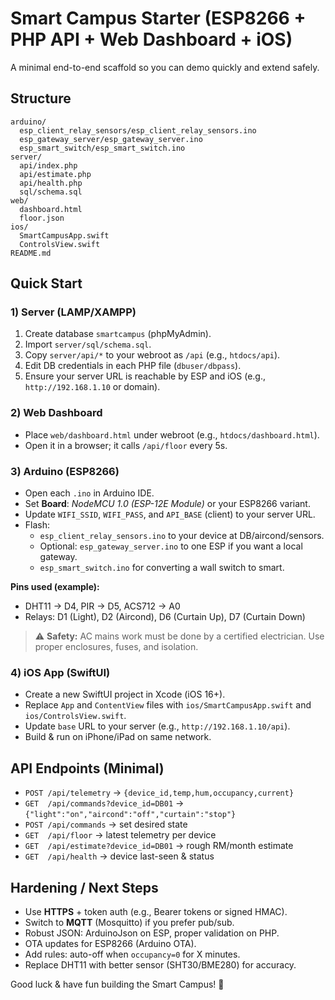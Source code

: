 # Smart Campus Starter (ESP8266 + PHP API + Web Dashboard + iOS)

A minimal end-to-end scaffold so you can demo quickly and extend safely.

## Structure
```
arduino/
  esp_client_relay_sensors/esp_client_relay_sensors.ino
  esp_gateway_server/esp_gateway_server.ino
  esp_smart_switch/esp_smart_switch.ino
server/
  api/index.php
  api/estimate.php
  api/health.php
  sql/schema.sql
web/
  dashboard.html
  floor.json
ios/
  SmartCampusApp.swift
  ControlsView.swift
README.md
```

## Quick Start

### 1) Server (LAMP/XAMPP)
1. Create database `smartcampus` (phpMyAdmin).
2. Import `server/sql/schema.sql`.
3. Copy `server/api/*` to your webroot as `/api` (e.g., `htdocs/api`).
4. Edit DB credentials in each PHP file (`dbuser/dbpass`).  
5. Ensure your server URL is reachable by ESP and iOS (e.g., `http://192.168.1.10` or domain).

### 2) Web Dashboard
- Place `web/dashboard.html` under webroot (e.g., `htdocs/dashboard.html`).
- Open it in a browser; it calls `/api/floor` every 5s.

### 3) Arduino (ESP8266)
- Open each `.ino` in Arduino IDE.
- Set **Board**: *NodeMCU 1.0 (ESP-12E Module)* or your ESP8266 variant.
- Update `WIFI_SSID`, `WIFI_PASS`, and `API_BASE` (client) to your server URL.
- Flash:
  - `esp_client_relay_sensors.ino` to your device at DB/aircond/sensors.
  - Optional: `esp_gateway_server.ino` to one ESP if you want a local gateway.
  - `esp_smart_switch.ino` for converting a wall switch to smart.

**Pins used (example):**
- DHT11 → D4, PIR → D5, ACS712 → A0
- Relays: D1 (Light), D2 (Aircond), D6 (Curtain Up), D7 (Curtain Down)

> ⚠️ **Safety:** AC mains work must be done by a certified electrician. Use proper enclosures, fuses, and isolation.

### 4) iOS App (SwiftUI)
- Create a new SwiftUI project in Xcode (iOS 16+).
- Replace `App` and `ContentView` files with `ios/SmartCampusApp.swift` and `ios/ControlsView.swift`.
- Update `base` URL to your server (e.g., `http://192.168.1.10/api`).
- Build & run on iPhone/iPad on same network.

## API Endpoints (Minimal)
- `POST /api/telemetry` → `{device_id,temp,hum,occupancy,current}`
- `GET  /api/commands?device_id=DB01` → `{"light":"on","aircond":"off","curtain":"stop"}`
- `POST /api/commands` → set desired state
- `GET  /api/floor` → latest telemetry per device
- `GET  /api/estimate?device_id=DB01` → rough RM/month estimate
- `GET  /api/health` → device last-seen & status

## Hardening / Next Steps
- Use **HTTPS** + token auth (e.g., Bearer tokens or signed HMAC).
- Switch to **MQTT** (Mosquitto) if you prefer pub/sub.
- Robust JSON: ArduinoJson on ESP, proper validation on PHP.
- OTA updates for ESP8266 (Arduino OTA).
- Add rules: auto-off when `occupancy=0` for X minutes.
- Replace DHT11 with better sensor (SHT30/BME280) for accuracy.

Good luck & have fun building the Smart Campus! 🚀
